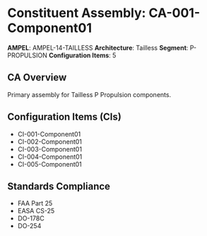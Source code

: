 # Constituent Assembly: CA-001-Component01

**AMPEL**: AMPEL-14-TAILLESS
**Architecture**: Tailless
**Segment**: P-PROPULSION
**Configuration Items**: 5

## CA Overview
Primary assembly for Tailless P Propulsion components.

## Configuration Items (CIs)
- CI-001-Component01
- CI-002-Component01
- CI-003-Component01
- CI-004-Component01
- CI-005-Component01

## Standards Compliance
- FAA Part 25
- EASA CS-25
- DO-178C
- DO-254
